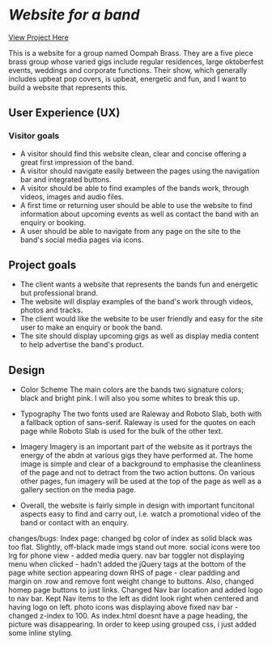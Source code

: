 # _Website for a band_

[View Project Here](#)

This is a website for a group named Oompah Brass. They are a five piece brass group whose varied gigs include regular residences, large oktoberfest events, weddings and corporate functions. Their show, which generally includes upbeat pop covers, is upbeat, energetic and fun, and I want to build a website that represents this. 

## User Experience (UX)

### Visitor goals

  - A visitor should find this website clean, clear and concise offering a great first impression of the band.
  - A visitor should navigate easily between the pages using the navigation bar and integrated buttons. 
  - A visitor should be able to find examples of the bands work, through videos, images and audio files. 
  - A first time or returning user should be able to use the website to find information about upcoming events as well as contact the band with an enquiry or booking. 
  - A user should be able to navigate from any page on the site to the band's social media pages via icons. 

## Project goals

  - The client wants a website that represents the bands fun and energetic but professional brand. 
  - The website will display examples of the band's work through videos, photos and tracks. 
  - The client would like the website to be user friendly and easy for the site user to make an enquiry or book the band. 
  - The site should display upcoming gigs as well as display media content to help advertise the band's product.

## Design

  * Color Scheme
    The main colors are the bands two signature colors; black and bright pink. I will also you some whites to break this up. 

  * Typography 
    The two fonts used are Raleway and Roboto Slab, both with a fallback option of sans-serif. Raleway is used for the quotes on each page while Roboto Slab is used for the bulk of the other text. 

  * Imagery
    Imagery is an important part of the website as it portrays the energy of the abdn at various gigs they have performed at. The home image is simple and clear of a background to emphasise the cleanliness of the page and not to detract from the two action buttons. On various other pages, fun imagery will be used at the top of the page as well as a gallery section on the media page. 

  * Overall, the website is fairly simple in design with important funcitonal aspects easy to find and carry out, i.e. watch a promotional    video of the band or contact with an enquiry. 



changes/bugs:
Index page:
changed bg color of index as solid black was too flat. Slightly, off-black made imgs stand out more.
social icons were too lrg for phone view - added media query. 
nav bar toggler not displaying menu when clicked - hadn't added the jQuery tags at the bottom of the page
white section appearing down RHS of page - clear padding and margin on .row and remove font weight change to buttons. Also, changed homep page buttons to just links. 
Changed Nav bar location and added logo to nav bar. Kept Nav items to the left as didnt look right when centered and having logo on left. 
photo icons was displaying above fixed nav bar - changed z-index to 100.
As index.html doesnt have a page heading, the picture was disappearing. In order to keep using grouped css, i just added some inline styling. 